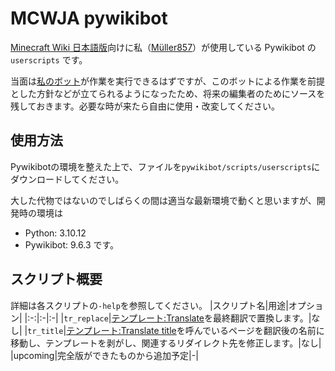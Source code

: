 # MCWJA pywikibot
[Minecraft Wiki 日本語版](https://ja.mc.wiki/)向けに私（[Müller857](https://ja.mc.wiki/w/User:Müller857)）が使用している Pywikibot の `userscripts` です。

当面は[私のボット](https://ja.mc.wiki/User:BotM857)が作業を実行できるはずですが、このボットによる作業を前提とした方針などが立てられるようになったため、将来の編集者のためにソースを残しておきます。必要な時が来たら自由に使用・改変してください。
## 使用方法
Pywikibotの環境を整えた上で、ファイルを`pywikibot/scripts/userscripts`にダウンロードしてください。

大した代物ではないのでしばらくの間は適当な最新環境で動くと思いますが、開発時の環境は
* Python: 3.10.12
* Pywikibot: 9.6.3
です。

## スクリプト概要
詳細は各スクリプトの`-help`を参照してください。
|スクリプト名|用途|オプション|
|:-:|:-|:-|
|`tr_replace`|[テンプレート:Translate](https://ja.mc.wiki/w/Template:Translate)を最終翻訳で置換します。|なし|
|`tr_title`|[テンプレート:Translate title](https://ja.mc.wiki/w/Template:Translate_title)を呼んでいるページを翻訳後の名前に移動し、テンプレートを剥がし、関連するリダイレクト先を修正します。|なし|
|upcoming|完全版ができたものから追加予定|-|
